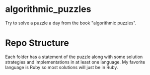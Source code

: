 algorithmic_puzzles
===================

Try to solve a puzzle a day from the book "algorithmic puzzles".

# Repo Structure
Each folder has a statement of the puzzle along with some solution
strategies and implementations in at least one language. My favorite
language is Ruby so most solutions will just be in Ruby.
